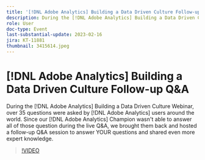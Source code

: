 ```yaml
---
title: '[!DNL Adobe Analytics] Building a Data Driven Culture Follow-up Q&A'
description: During the [!DNL Adobe Analytics] Building a Data Driven Culture Webinar, over 35 questions were asked by [!DNL Adobe Analytics] users around the world. Since our [!DNL Adobe Analytics] Champion wasn't able to answer all of those question during the live Q&A, we brought them back and hosted a follow-up Q&A session to answer YOUR questions and shared even more expert knowledge.
role: User
doc-type: Event
last-substantial-update: 2023-02-16
jira: KT-11881
thumbnail: 3415614.jpeg
---
```

# [!DNL Adobe Analytics] Building a Data Driven Culture Follow-up Q&A

During the [!DNL Adobe Analytics] Building a Data Driven Culture Webinar, over 35 questions were asked by [!DNL Adobe Analytics] users around the world. Since our [!DNL Adobe Analytics] Champion wasn't able to answer all of those question during the live Q&A, we brought them back and hosted a follow-up Q&A session to answer YOUR questions and shared even more expert knowledge.

>[!VIDEO](https://video.tv.adobe.com/v/3415614/?quality=12&learn=on)
